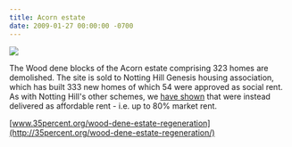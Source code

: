 ```yaml
---
title: Acorn estate
date: 2009-01-27 00:00:00 -0700
---
```


![](http://35percent.org/img/acorndemolition.jpeg)

The Wood dene blocks of the Acorn estate comprising 323 homes are demolished. The site is sold to Notting Hill Genesis housing association, which has built 333 new homes of which 54 were approved as social rent. As with Notting Hill's other schemes, we [have shown](http://35percent.org/redefining-social-rent) that were instead delivered as affordable rent - i.e. up to 80% market rent.

[www.35percent.org/wood-dene-estate-regeneration](http://35percent.org/wood-dene-estate-regeneration/)
